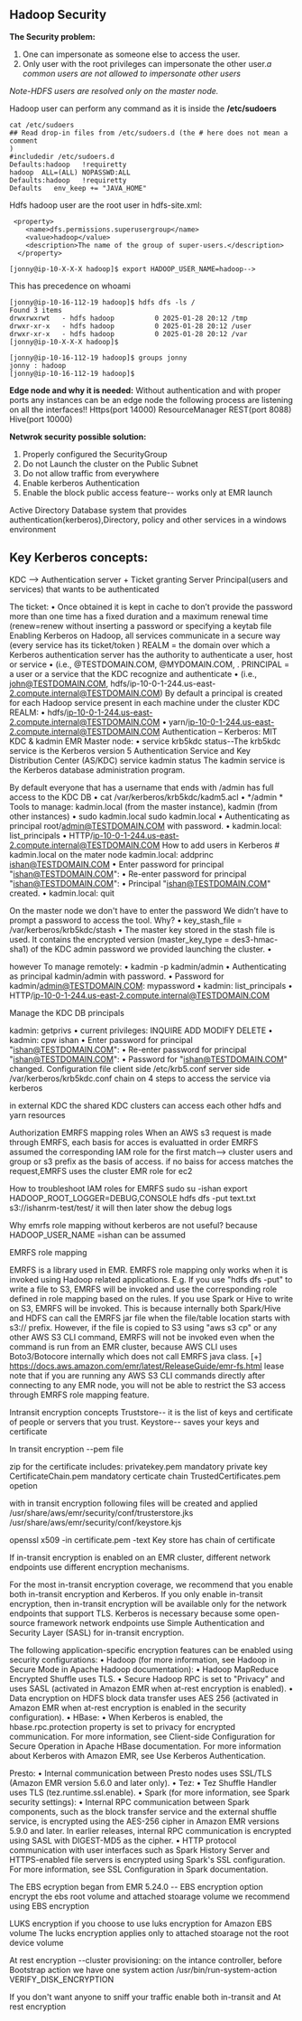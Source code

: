 
## Hadoop Security

**The Security problem:**
1. One can impersonate as someone else to access the user.
2. Only user with the root privileges can impersonate the other user.*a common users are not allowed to impersonate other users*

*Note-HDFS users are resolved only on the master node.*

Hadoop user can perform any command as it is inside the **/etc/sudoers**
```
cat /etc/sudoers
## Read drop-in files from /etc/sudoers.d (the # here does not mean a comment                                                                                )
#includedir /etc/sudoers.d
Defaults:hadoop   !requiretty
hadoop  ALL=(ALL) NOPASSWD:ALL
Defaults:hadoop   !requiretty
Defaults   env_keep += "JAVA_HOME"
```

Hdfs hadoop user are the root user in hdfs-site.xml:
````
 <property>
    <name>dfs.permissions.superusergroup</name>
    <value>hadoop</value>
    <description>The name of the group of super-users.</description>
  </property>
````
````
[jonny@ip-10-X-X-X hadoop]$ export HADOOP_USER_NAME=hadoop-->
````
This has precedence on whoami
```
[jonny@ip-10-16-112-19 hadoop]$ hdfs dfs -ls /
Found 3 items
drwxrwxrwt   - hdfs hadoop          0 2025-01-28 20:12 /tmp
drwxr-xr-x   - hdfs hadoop          0 2025-01-28 20:12 /user
drwxr-xr-x   - hdfs hadoop          0 2025-01-28 20:12 /var
[jonny@ip-10-X-X-X hadoop]$
```
```
[jonny@ip-10-16-112-19 hadoop]$ groups jonny
jonny : hadoop
[jonny@ip-10-16-112-19 hadoop]$
```

**Edge node and why it is needed:**
Without authentication and with proper ports any instances can be an edge node
the following process are listening on all the interfaces!!
Https(port 14000)
ResourceManager REST(port 8088)
Hive(port 10000)

**Netwrok security possible solution:**
1. Properly configured the SecurityGroup
2. Do not Launch the cluster on the Public Subnet
3. Do not allow traffic from everywhere
4. Enable kerberos Authentication
5. Enable the block public access feature-- works only at EMR launch

Active Directory
Database system that provides authentication(kerberos),Directory, policy and other services in a windows environment

## Key Kerberos concepts:
KDC --> Authentication server + Ticket granting Server
Principal(users and services) that wants to be authenticated 

The ticket: 
• Once obtained it is kept in cache to don’t provide the password more than one time
has a fixed duration and a maximum renewal time (renew=renew without inserting a password or specifying a keytab file
Enabling Kerberos on Hadoop, all services communicate in a secure way (every service has its ticket/token )
REALM = the domain over which a Kerberos authentication server has the authority to authenticate a user, host or service • (i.e., @TESTDOMAIN.COM, @MYDOMAIN.COM, .
PRINCIPAL = a user or a service that the KDC recognize and authenticate • (i.e., john@TESTDOMAIN.COM, hdfs/ip-10-0-1-244.us-east- 2.compute.internal@TESTDOMAIN.COM)
By default a principal is created for each Hadoop service present in each machine under the cluster KDC REALM: • hdfs/ip-10-0-1-244.us-east-2.compute.internal@TESTDOMAIN.COM
• yarn/ip-10-0-1-244.us-east-2.compute.internal@TESTDOMAIN.COM
Authentication – Kerberos: MIT KDC & kadmin
EMR Master node: 
• service krb5kdc status--The krb5kdc service is the Kerberos version 5 Authentication Service and Key Distribution Center (AS/KDC)
service kadmin status The kadmin service is the Kerberos database administration program.

By default everyone that has a username that ends with /admin has full access to the KDC DB • cat /var/kerberos/krb5kdc/kadm5.acl • */admin *
Tools to manage: kadmin.local (from the master instance), kadmin (from other instances) • sudo kadmin.local
sudo kadmin.local • Authenticating as principal root/admin@TESTDOMAIN.COM with password. • kadmin.local: list_principals • HTTP/ip-10-0-1-244.us-east-2.compute.internal@TESTDOMAIN.COM
How to add users in Kerberos # kadmin.local on the mater node 
kadmin.local: addprinc ishan@TESTDOMAIN.COM • Enter password for principal "ishan@TESTDOMAIN.COM": • Re-enter password for principal "ishan@TESTDOMAIN.COM": • Principal "ishan@TESTDOMAIN.COM" created. • kadmin.local: quit

On the master node we don't have to enter the password
We didn’t have to prompt a password to access the tool. Why? • key_stash_file = /var/kerberos/krb5kdc/stash • The master key stored in the stash file is used. It contains the encrypted version (master_key_type = des3-hmac-sha1) of the KDC admin password we provided launching the cluster. • 

however To manage remotely: • kadmin -p kadmin/admin • Authenticating as principal kadmin/admin with password. • Password for kadmin/admin@TESTDOMAIN.COM: mypassword • kadmin: list_principals • HTTP/ip-10-0-1-244.us-east-2.compute.internal@TESTDOMAIN.COM

Manage the KDC DB principals

kadmin: getprivs
• current privileges: INQUIRE ADD MODIFY DELETE 
• kadmin: cpw ishan • Enter password for principal "ishan@TESTDOMAIN.COM": 
• Re-enter password for principal "ishan@TESTDOMAIN.COM": 
• Password for "ishan@TESTDOMAIN.COM" changed.
Configuration file
client side /etc/krb5.conf
server side /var/kerberos/krb5kdc.conf
chain on 4 steps to access the service via kerberos


in external KDC the shared KDC clusters can access each other hdfs and yarn resources

Authorization EMRFS mapping roles 
When an AWS s3 request is made through EMRFS, each basis for acces is evaluatted in order
EMRFS assumed the corresponding IAM role for the first match--> cluster users and group or s3
prefix as the basis of access. if no baiss for access matches the request,EMRFS uses the cluster EMR role for ec2

How to troubleshoot IAM roles for EMRFS
sudo su -ishan
export HADOOP_ROOT_LOGGER=DEBUG,CONSOLE
hdfs dfs -put text.txt s3://ishanrm-test/test/
it will then later show the debug logs

Why emrfs role mapping without kerberos are not useful?
because HADOOP_USER_NAME =ishan can be assumed

EMRFS role mapping 

EMRFS is a library used in EMR. EMRFS role mapping only works when it is invoked using Hadoop related applications. E.g. If you use "hdfs dfs -put" to write a file to S3, EMRFS will be invoked and use the corresponding role defined in role mapping based on the rules. If you use Spark or Hive to write on S3, EMRFS will be invoked. 
This is because internally both Spark/Hive and HDFS can call the EMRFS jar file when the file/table location starts with s3:// prefix. However, if the file is copied to S3 using "aws s3 cp" or any other AWS S3 CLI command, EMRFS will not be invoked even when the command is run from an EMR cluster, 
because AWS CLI uses Boto3/Botocore internally which does not call EMRFS java class.
[+] https://docs.aws.amazon.com/emr/latest/ReleaseGuide/emr-fs.html
lease note that if you are running any AWS S3 CLI commands directly after connecting to any EMR node,
 you will not be able to restrict the S3 access through EMRFS role mapping feature.

Intransit encryption concepts
Truststore-- it is the list of keys and certificate of people or servers that you trust.
Keystore-- saves your keys and certificate 

In transit encryption --pem file

zip for the certificate includes:
privatekey.pem mandatory private key
CertificateChain.pem mandatory certicate chain
TrustedCertificates.pem opetion 

with in transit encryption following files will be created and applied
/usr/share/aws/emr/security/conf/trusterstore.jks
/usr/share/aws/emr/security/conf/keystore.kjs

openssl x509 -in certificate.pem -text
Key store has chain of certificate

If in-transit encryption is enabled on an EMR cluster, different network endpoints use different encryption mechanisms. 

For the most in-transit encryption coverage, we recommend that you enable both in-transit encryption and Kerberos. 
If you only enable in-transit encryption, then in-transit encryption will be available only for the network endpoints that support TLS. 
Kerberos is necessary because some open-source framework network endpoints use Simple Authentication and Security Layer (SASL) for in-transit encryption.

The following application-specific encryption features can be enabled using security configurations:
• Hadoop (for more information, see Hadoop in Secure Mode in Apache Hadoop documentation):
• Hadoop MapReduce Encrypted Shuffle uses TLS.
• Secure Hadoop RPC is set to "Privacy" and uses SASL (activated in Amazon EMR when at-rest encryption is
enabled).
• Data encryption on HDFS block data transfer uses AES 256 (activated in Amazon EMR when at-rest encryption is
enabled in the security configuration).
• HBase:
• When Kerberos is enabled, the hbase.rpc.protection property is set to privacy for encrypted communication. For
more information, see Client-side Configuration for Secure Operation in Apache HBase documentation. For more
information about Kerberos with Amazon EMR, see Use Kerberos Authentication.

Presto:
• Internal communication between Presto nodes uses SSL/TLS (Amazon EMR version 5.6.0 and later
only).
• Tez:
• Tez Shuffle Handler uses TLS (tez.runtime.ssl.enable).
• Spark (for more information, see Spark security settings):
• Internal RPC communication between Spark components, such as the block transfer service and the
external shuffle service, is encrypted using the AES-256 cipher in Amazon EMR versions 5.9.0 and
later. In earlier releases, internal RPC communication is encrypted using SASL with DIGEST-MD5 as the
cipher.
• HTTP protocol communication with user interfaces such as Spark History Server and HTTPS-enabled
file servers is encrypted using Spark's SSL configuration. For more information, see SSL
Configuration in Spark documentation.

The EBS ecryption began from EMR 5.24.0 -- EBS encryption option encrypt the ebs root volume and attached stoarage volume
we recommend using EBS encryption

LUKS encryption 
if you choose to use luks encryption for Amazon EBS volume
The lucks encryption applies only to attached stoarage not the root device volume

At rest encryption --cluster provisioning:
on the intance controller, before Bootstrap action we have one system action
/usr/bin/run-system-action VERIFY_DISK_ENCRYPTION

If you don't want anyone to sniff your traffic enable both in-transit and At rest encryption